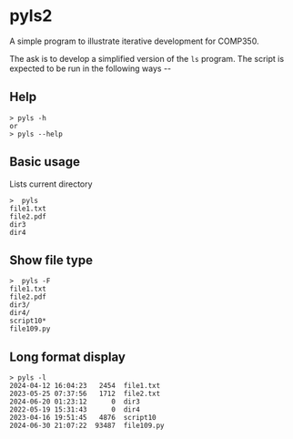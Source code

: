 # pyls2

A simple program to illustrate iterative development for COMP350.

The ask is to develop a simplified version of the `ls` program.
The script is expected to be run in the following ways --

## Help

```
> pyls -h 
or
> pyls --help
```

## Basic usage

Lists current directory

```
>  pyls
file1.txt
file2.pdf
dir3
dir4
```

## Show file type

```
>  pyls -F
file1.txt
file2.pdf
dir3/
dir4/
script10*
file109.py
```

## Long format display

```
> pyls -l
2024-04-12 16:04:23   2454  file1.txt
2023-05-25 07:37:56   1712  file2.txt
2024-06-20 01:23:12      0  dir3
2022-05-19 15:31:43      0  dir4
2023-04-16 19:51:45   4876  script10
2024-06-30 21:07:22  93487  file109.py
```
